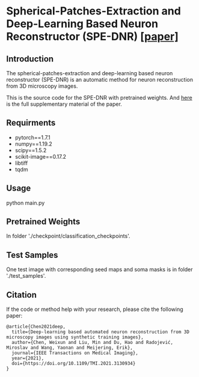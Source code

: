 # Spherical-Patches-Extraction and Deep-Learning Based Neuron Reconstructor (SPE-DNR) [[paper]](https://doi.org/10.1109/TMI.2021.3130934)

## Introduction
The spherical-patches-extraction and deep-learning based neuron reconstructor (SPE-DNR) is an automatic method for neuron reconstruction from 3D microscopy images.  

This is the source code for the SPE-DNR with pretrained weights. And [here](https://github.com/chwx08/SPE-DNR_Supplementary_Materials) is the full supplementary material of the paper.


## Requirments
* pytorch==1.7.1  
* numpy==1.19.2  
* scipy==1.5.2  
* scikit-image==0.17.2  
* libtiff  
* tqdm  

## Usage
python main.py

## Pretrained Weights
In folder './checkpoint/classification_checkpoints'.

## Test Samples
One test image with corresponding seed maps and soma masks is in folder './test_samples'.

## Citation
If the code or method help with your research, please cite the following paper:
```
@article{Chen2021deep,
  title={Deep-learning based automated neuron reconstruction from 3D microscopy images using synthetic training images},
  author={Chen, Weixun and Liu, Min and Du, Hao and Radojević, Miroslav and Wang, Yaonan and Meijering, Erik},
  journal={IEEE Transactions on Medical Imaging},
  year={2021},
  doi={https://doi.org/10.1109/TMI.2021.3130934}
}
```
